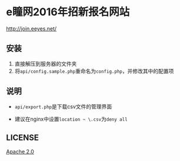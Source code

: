 # e瞳网2016年招新报名网站

<http://join.eeyes.net/>

## 安装

1. 直接解压到服务器的文件夹
2. 将`api/config.sample.php`重命名为`config.php`，并修改其中的配置项

## 说明

* `api/export.php`是下载csv文件的管理界面

* 建议在nginx中设置`location ~ \.csv`为`deny all`

## LICENSE

[Apache 2.0](http://www.apache.org/licenses/LICENSE-2.0)
